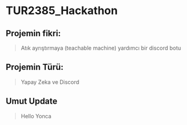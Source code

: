 # TUR2385_Hackathon

## Projemin fikri:
> Atık ayrıştırmaya (teachable machine) yardımcı bir discord botu

## Projemin Türü:
> Yapay Zeka ve Discord

## Umut Update
> Hello Yonca
